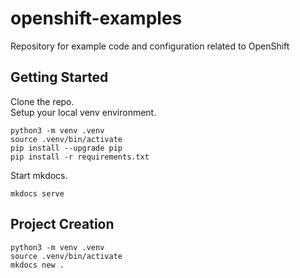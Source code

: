 # openshift-examples

Repository for example code and configuration related to OpenShift

## Getting Started

Clone the repo.   
Setup your local venv environment.   
```shell
python3 -m venv .venv
source .venv/bin/activate
pip install --upgrade pip
pip install -r requirements.txt
```
Start mkdocs.   
```shell
mkdocs serve    
```



## Project Creation
```shell
python3 -m venv .venv
source .venv/bin/activate
mkdocs new .
```
